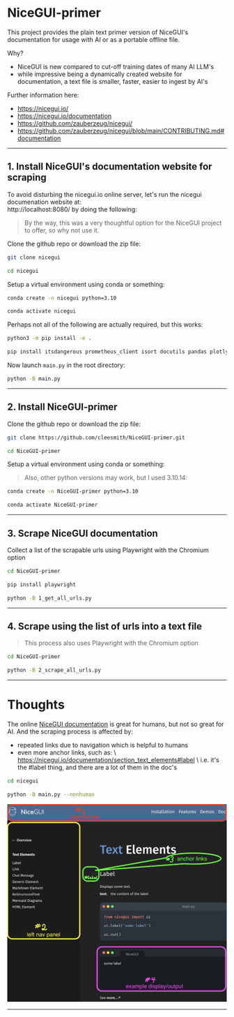 # NiceGUI-primer

This project provides the plain text primer version of NiceGUI's documentation for usage with AI or as a portable offline file. 

Why? 

- NiceGUI is new compared to cut-off training dates of many AI LLM's
- while impressive being a dynamically created website for documentation, 
a text file is smaller, faster, easier to ingest by AI's


Further information here:
- https://nicegui.io/
- https://nicegui.io/documentation
- https://github.com/zauberzeug/nicegui/
- https://github.com/zauberzeug/nicegui/blob/main/CONTRIBUTING.md#documentation

---


## 1. Install NiceGUI's documentation website for scraping

To avoid disturbing the nicegui.io online server, let's run the nicegui documenation website at: \
http://localhost:8080/ by doing the following:

> By the way, this was a very thoughtful option for the NiceGUI project to offer, so why not use it.

Clone the github repo or download the zip file:
```sh 
git clone nicegui
```

```sh
cd nicegui
```

Setup a virtual environment using conda or something:

```sh
conda create -n nicegui python=3.10
```

```sh
conda activate nicegui
```

Perhaps not all of the following are actually required, but this works:

```bash
python3 -m pip install -e .
```

```sh 
pip install itsdangerous prometheus_client isort docutils pandas plotly pyecharts matplotlib requests dnspython
```

Now launch `main.py` in the root directory:

```sh 
python -B main.py
```

---
  

## 2. Install NiceGUI-primer

Clone the github repo or download the zip file:
```sh
git clone https://github.com/cleesmith/NiceGUI-primer.git
```

```sh
cd NiceGUI-primer
```

Setup a virtual environment using conda or something:
> Also, other python versions may work, but I used 3.10.14:

```sh
conda create -n NiceGUI-primer python=3.10
```

```sh
conda activate NiceGUI-primer
```

---


## 3. Scrape NiceGUI documentation

Collect a list of the scrapable urls using Playwright with the Chromium option

```sh
cd NiceGUI-primer
```

```sh
pip install playwright
```

```sh
python -B 1_get_all_urls.py
```

---


## 4. Scrape using the list of urls into a text file
> This process also uses Playwright with the Chromium option

```sh
cd NiceGUI-primer
```

```sh
python -B 2_scrape_all_urls.py
```

---


# Thoughts

The online [NiceGUI documentation](https://nicegui.io/documentation) is great for 
humans, but not so great for AI. And the scraping process is affected by:
- repeated links due to navigation which is helpful to humans
- even more anchor links, such as: \ 
https://nicegui.io/documentation/section_text_elements#label \ 
i.e. it's the #label thing, and there are a lot of them in the doc's

```sh
cd nicegui
```

```sh
python -B main.py --nonhuman
```

![NiceGUI Screenshot](nicegui_screenshot.png)

---

